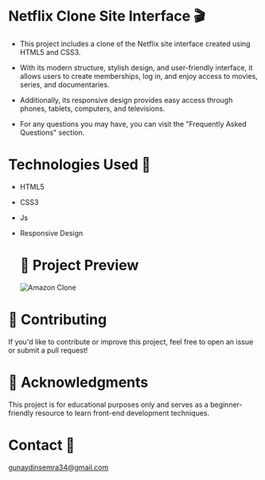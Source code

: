 # Netflix Clone Site Interface 🎬

* This project includes a clone of the Netflix site interface created using HTML5 and CSS3.

* With its modern structure, stylish design, and user-friendly interface, it allows users to create memberships, log in, and enjoy access to movies, series, and documentaries.

* Additionally, its responsive design provides easy access through phones, tablets, computers, and televisions.

* For any questions you may have, you can visit the "Frequently Asked Questions" section.

# Technologies Used 🎨
* HTML5
* CSS3
* Js
* Responsive Design

  # 📸 Project Preview

  ![Amazon Clone](https://github.com/user-attachments/assets/5d459553-6b5d-46f4-a22a-8dd849e37f6b)

# 🤝 Contributing
If you'd like to contribute or improve this project, feel free to open an issue or submit a pull request!

# 🌟 Acknowledgments
This project is for educational purposes only and serves as a beginner-friendly resource to learn front-end development techniques.

# Contact 📩
gunaydinsemra34@gmail.com

